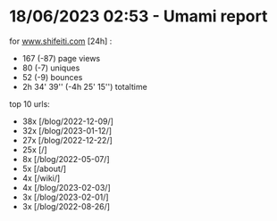 # 18/06/2023 02:53 - Umami report
for www.shifeiti.com [24h] :

 - 167 (-87) page views
 - 80 (-7) uniques
 - 52 (-9) bounces
 - 2h 34' 39'' (-4h 25' 15'') totaltime


top 10 urls:
 - 38x [/blog/2022-12-09/]
 - 32x [/blog/2023-01-12/]
 - 27x [/blog/2022-12-22/]
 - 25x [/]
 - 8x [/blog/2022-05-07/]
 - 5x [/about/]
 - 4x [/wiki/]
 - 4x [/blog/2023-02-03/]
 - 3x [/blog/2023-02-01/]
 - 3x [/blog/2022-08-26/]


